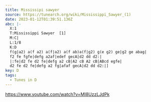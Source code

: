 ```yaml
---
title: Mississipi sawyer
source: https://tunearch.org/wiki/Mississippi_Sawyer_(1)
date: 2023-01-12T01:39:51.136Z
abc: |-
  X:1
  T:Mississippi Sawyer  [1]
  M:C|
  L:1/8
  K:D
  f(g|a2) a(f a2) a(f|a2) a(f ab)a(f|g2) g(e g2) ge|g2 ge abag|
  f2 fe fgfe|defg a2af|edef gecA|d2 dd d2:|
  |:fe|d2 fe d2 fe|defg a2 cB|A2 cB A2 cB|ABcd egfe|
  d2 fe d2 fe|defg a2 fg|afaf gecA|d2 dd d2:|]
key: D
tags:
  - Tunes in D
---
```

https://www.youtube.com/watch?v=MI8UzzLJdPk